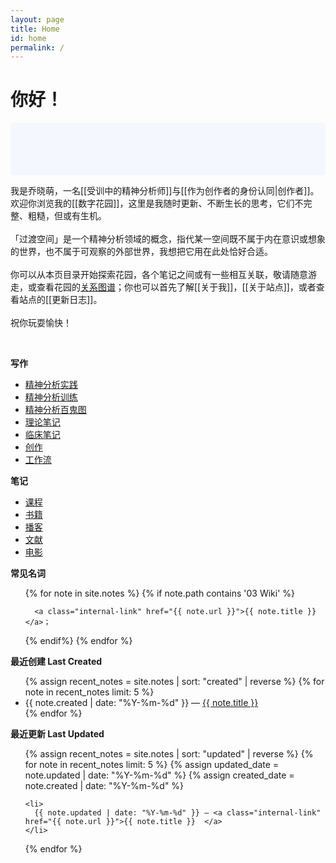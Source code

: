 ```yaml
---
layout: page
title: Home
id: home
permalink: /
---
```


# 你好！

<p style="padding: 3em 1em; background: #f5f7ff; border-radius: 4px;">

  我是乔晓萌，一名[[受训中的精神分析师]]与[[作为创作者的身份认同|创作者]]。欢迎你浏览我的[[数字花园]]，这里是我随时更新、不断生长的思考，它们不完整、粗糙，但或有生机。
  <br><br>
  「过渡空间」是一个精神分析领域的概念，指代某一空间既不属于内在意识或想象的世界，也不属于可观察的外部世界，我想把它用在此处恰好合适。
  <br><br>
  你可以从本页目录开始探索花园，各个笔记之间或有一些相互关联，敬请随意游走，或查看花园的<a class="internal-link" href="/graph">关系图谱</a>；你也可以首先了解[[关于我]]，[[关于站点]]，或者查看站点的[[更新日志]]。
  <br><br>
  祝你玩耍愉快！

<br>

</p>

<strong>写作</strong>
<ul>
    <li>
      <a class="internal-link" href="/psychoanalytic-practice">精神分析实践</a>
    </li>
    <li>      
      <a class="internal-link" href="/psychoanalytic-training">精神分析训练</a>
    </li>
    <li>
      <a class="internal-link" href="/psychoanalytic-ghost-stories">精神分析百鬼图</a>   
    </li>
    <li>
      <a class="internal-link" href="/theory-notes">理论笔记</a>
    </li>
    <li>
      <a class="internal-link" href="/clinical-notes">临床笔记</a>
    </li>
    <li>
      <a class="internal-link" href="/creation">创作</a>
    </li>
    <li>
      <a class="internal-link" href="/workflow">工作流</a>
    </li>
</ul>
<strong>笔记</strong>
<ul>
    <li>
      <a class="internal-link" href="/classes-notes">课程</a>
    </li>
    <li>      
      <a class="internal-link" href="/books">书籍</a>
    </li>
    <li>
      <a class="internal-link" href="/podcasts">播客</a>   
    </li>
    <li>
      <a class="internal-link" href="/papers">文献</a>
    </li>
    <li>
      <a class="internal-link" href="/films">电影</a>
    </li>
</ul>
<strong>常见名词</strong>

<ul>
  {% for note in site.notes  %}
  {% if note.path contains '03 Wiki' %}
  
      <a class="internal-link" href="{{ note.url }}">{{ note.title }}</a>；
  {% endif%}
  {% endfor %}  
 
</ul>

<strong>最近创建 Last Created</strong>

<ul>
  {% assign recent_notes = site.notes | sort: "created" | reverse %}
  {% for note in recent_notes limit: 5 %}
    <li>
      {{ note.created | date: "%Y-%m-%d" }} — <a class="internal-link" href="{{ note.url }}">{{ note.title }}</a>
    </li>
  {% endfor %}
</ul>

<strong>最近更新 Last Updated</strong>

<ul>
  

  {% assign recent_notes = site.notes | sort: "updated" | reverse %}
  {% for note in recent_notes limit: 5 %}
  {% assign updated_date = note.updated | date: "%Y-%m-%d" %} 
  {% assign created_date = note.created | date: "%Y-%m-%d" %}

    <li>
      {{ note.updated | date: "%Y-%m-%d" }} — <a class="internal-link" href="{{ note.url }}">{{ note.title }}  </a>
    </li>

  {% endfor %}
</ul>

<style>
  .wrapper {
    max-width: 46em;
  }
</style>
